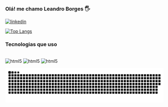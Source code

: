### Olá! me chamo Leandro Borges 🖐️

[![linkedin](https://img.shields.io/badge/LinkedIn-0077B5?style=for-the-badge&logo=linkedin&logoColor=white)](https://www.linkedin.com/in/leandroborgessilva/)

[![Top Langs](https://github-readme-stats.vercel.app/api/top-langs/?username=LeandroBorgesdaSilva&layout=compact)](https://github.com/LeandroBorgesSilva/github-readme-stats)

### Tecnologias que uso

<div style="display: inline_block"><br/>
  <img align="center" alt="html5" src="https://img.shields.io/badge/HTML5-E34F26?style=for-the-badge&logo=html5&logoColor=white"/>
  <img align="center" alt="html5" src="https://img.shields.io/badge/CSS3-1572B6?style=for-the-badge&logo=css3&logoColor=white"/>
  <img align="center" alt="html5" src="https://img.shields.io/badge/JavaScript-F7DF1E?style=for-the-badge&logo=javascript&logoColor=black"/>
  
  </div>
  
![GitHub Snake Light](https://github.com/LeandroBorgesdaSilva/LeandroBorgesdaSilva/blob/output/github-contribution-grid-snake.svg)
